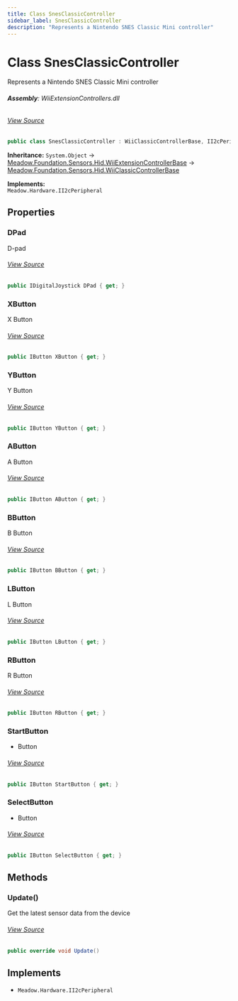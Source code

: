 ```yaml
---
title: Class SnesClassicController
sidebar_label: SnesClassicController
description: "Represents a Nintendo SNES Classic Mini controller"
---
```

# Class SnesClassicController
Represents a Nintendo SNES Classic Mini controller

###### **Assembly**: WiiExtensionControllers.dll
###### [View Source](https://github.com/WildernessLabs/Meadow.Foundation.git/blob/develop/Source/Meadow.Foundation.Peripherals/Sensors.Hid.WiiExtensionControllers/Driver/Drivers/SnesClassicController.cs#L10)
```csharp title="Declaration"
public class SnesClassicController : WiiClassicControllerBase, II2cPeripheral
```
**Inheritance:** `System.Object` -> [Meadow.Foundation.Sensors.Hid.WiiExtensionControllerBase](../Meadow.Foundation.Sensors.Hid/WiiExtensionControllerBase) -> [Meadow.Foundation.Sensors.Hid.WiiClassicControllerBase](../Meadow.Foundation.Sensors.Hid/WiiClassicControllerBase)

**Implements:**  
`Meadow.Hardware.II2cPeripheral`

## Properties
### DPad
D-pad
###### [View Source](https://github.com/WildernessLabs/Meadow.Foundation.git/blob/develop/Source/Meadow.Foundation.Peripherals/Sensors.Hid.WiiExtensionControllers/Driver/Drivers/SnesClassicController.cs#L15)
```csharp title="Declaration"
public IDigitalJoystick DPad { get; }
```
### XButton
X Button
###### [View Source](https://github.com/WildernessLabs/Meadow.Foundation.git/blob/develop/Source/Meadow.Foundation.Peripherals/Sensors.Hid.WiiExtensionControllers/Driver/Drivers/SnesClassicController.cs#L20)
```csharp title="Declaration"
public IButton XButton { get; }
```
### YButton
Y Button
###### [View Source](https://github.com/WildernessLabs/Meadow.Foundation.git/blob/develop/Source/Meadow.Foundation.Peripherals/Sensors.Hid.WiiExtensionControllers/Driver/Drivers/SnesClassicController.cs#L24)
```csharp title="Declaration"
public IButton YButton { get; }
```
### AButton
A Button
###### [View Source](https://github.com/WildernessLabs/Meadow.Foundation.git/blob/develop/Source/Meadow.Foundation.Peripherals/Sensors.Hid.WiiExtensionControllers/Driver/Drivers/SnesClassicController.cs#L28)
```csharp title="Declaration"
public IButton AButton { get; }
```
### BButton
B Button
###### [View Source](https://github.com/WildernessLabs/Meadow.Foundation.git/blob/develop/Source/Meadow.Foundation.Peripherals/Sensors.Hid.WiiExtensionControllers/Driver/Drivers/SnesClassicController.cs#L32)
```csharp title="Declaration"
public IButton BButton { get; }
```
### LButton
L Button
###### [View Source](https://github.com/WildernessLabs/Meadow.Foundation.git/blob/develop/Source/Meadow.Foundation.Peripherals/Sensors.Hid.WiiExtensionControllers/Driver/Drivers/SnesClassicController.cs#L37)
```csharp title="Declaration"
public IButton LButton { get; }
```
### RButton
R Button
###### [View Source](https://github.com/WildernessLabs/Meadow.Foundation.git/blob/develop/Source/Meadow.Foundation.Peripherals/Sensors.Hid.WiiExtensionControllers/Driver/Drivers/SnesClassicController.cs#L41)
```csharp title="Declaration"
public IButton RButton { get; }
```
### StartButton
+ Button
###### [View Source](https://github.com/WildernessLabs/Meadow.Foundation.git/blob/develop/Source/Meadow.Foundation.Peripherals/Sensors.Hid.WiiExtensionControllers/Driver/Drivers/SnesClassicController.cs#L46)
```csharp title="Declaration"
public IButton StartButton { get; }
```
### SelectButton
- Button
###### [View Source](https://github.com/WildernessLabs/Meadow.Foundation.git/blob/develop/Source/Meadow.Foundation.Peripherals/Sensors.Hid.WiiExtensionControllers/Driver/Drivers/SnesClassicController.cs#L50)
```csharp title="Declaration"
public IButton SelectButton { get; }
```
## Methods
### Update()
Get the latest sensor data from the device
###### [View Source](https://github.com/WildernessLabs/Meadow.Foundation.git/blob/develop/Source/Meadow.Foundation.Peripherals/Sensors.Hid.WiiExtensionControllers/Driver/Drivers/SnesClassicController.cs#L63)
```csharp title="Declaration"
public override void Update()
```

## Implements

* `Meadow.Hardware.II2cPeripheral`
